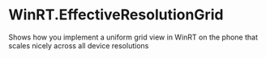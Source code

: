 WinRT.EffectiveResolutionGrid
=============================

Shows how you implement a uniform grid view in WinRT on the phone that scales nicely across all device resolutions
